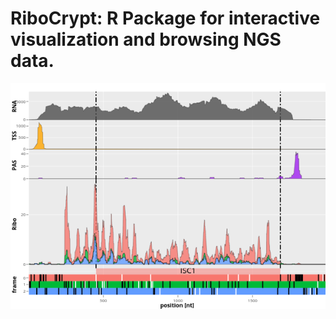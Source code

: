 RiboCrypt: R Package for interactive visualization and browsing NGS data. 
==============================================================================
![](inst/images/ISC1.png)
